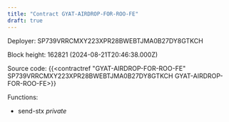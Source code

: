 ```yaml
---
title: "Contract GYAT-AIRDROP-FOR-ROO-FE"
draft: true
---
```

Deployer: SP739VRRCMXY223XPR28BWEBTJMA0B27DY8GTKCH


 



Block height: 162821 (2024-08-21T20:46:38.000Z)

Source code: {{<contractref "GYAT-AIRDROP-FOR-ROO-FE" SP739VRRCMXY223XPR28BWEBTJMA0B27DY8GTKCH GYAT-AIRDROP-FOR-ROO-FE>}}

Functions:

* send-stx _private_
